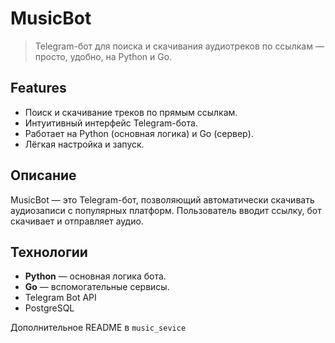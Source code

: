 # MusicBot

> Telegram-бот для поиска и скачивания аудиотреков по ссылкам — просто, удобно, на Python и Go.

##  Features
- Поиск и скачивание треков по прямым ссылкам.
- Интуитивный интерфейс Telegram-бота.
- Работает на Python (основная логика) и Go (сервер).
- Лёгкая настройка и запуск.

##  Описание
MusicBot — это Telegram-бот, позволяющий автоматически скачивать аудиозаписи с популярных платформ. Пользователь вводит ссылку, бот скачивает и отправляет аудио.

##  Технологии
- **Python** — основная логика бота.
- **Go** — вспомогательные сервисы.
- Telegram Bot API
- PostgreSQL

Дополнительное README в ```music_sevice```
